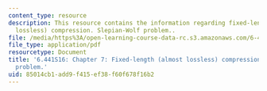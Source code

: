 ```yaml
---
content_type: resource
description: This resource contains the information regarding fixed-length (almost
  lossless) compression. Slepian-Wolf problem..
file: /media/https%3A/open-learning-course-data-rc.s3.amazonaws.com/6-441-information-theory-spring-2016/85014cb1add9f415ef38f60f678f16b2_MIT6_441S16_chapter_7.pdf
file_type: application/pdf
resourcetype: Document
title: '6.441S16: Chapter 7: Fixed-length (almost lossless) compression. Slepian-Wolf
  problem.'
uid: 85014cb1-add9-f415-ef38-f60f678f16b2
---
```

